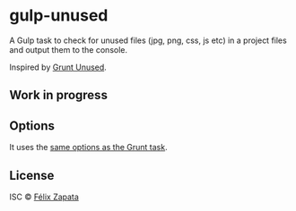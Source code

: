 # gulp-unused
A Gulp task to check for unused files (jpg, png, css, js etc) in a project files and output them to the console.

Inspired by [Grunt Unused](https://github.com/ryanburgess/grunt-unused).

## Work in progress

## Options

It uses the [same options as the Grunt task](https://github.com/ryanburgess/grunt-unused#options).

## License

ISC © [Félix Zapata](http://github.com/felixzapata)

